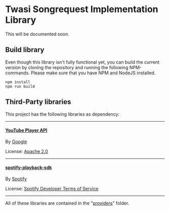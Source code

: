# Twasi Songrequest Implementation Library

This will be documented soon.

## Build library

Even though this library isn't fully functional yet, you can build the current version by cloning the repository
and running the following NPM-commands. Please make sure that you have NPM and NodeJS installed.

```shell script
npm install
npm run build
```

## Third-Party libraries

This project has the following libraries as dependency:

---

#### [YouTube Player API](https://developers.google.com/youtube/iframe_api_reference) 

By [Google](https://developers.google.com/)
 
License: [Apache 2.0](/providers/youtube/LICENSE-2.0.txt)

---

#### [spotify-playback-sdk](https://developer.spotify.com/documentation/web-playback-sdk/)

By [Spotify](https://developer.spotify.com/)

License: [Spotify Developer Terms of Service](https://developer.spotify.com/terms/#viii)

---

All of these libraries are contained in the "[providers](/providers)" folder.
